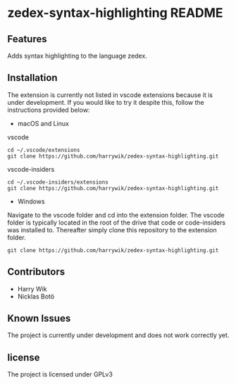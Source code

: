 # zedex-syntax-highlighting README

## Features

Adds syntax highlighting to the language zedex.

## Installation

The extension is currently not listed in vscode extensions because it is under development. If you would like to try it despite this, follow the instructions provided below:

- macOS and Linux

vscode
```
cd ~/.vscode/extensions
git clone https://github.com/harrywik/zedex-syntax-highlighting.git
```

vscode-insiders
```
cd ~/.vscode-insiders/extensions
git clone https://github.com/harrywik/zedex-syntax-highlighting.git
```


- Windows

Navigate to the vscode folder and cd into the extension folder. The vscode folder is typically located in the root of the drive that code or code-insiders was installed to. Thereafter simply clone this repository to the extension folder.
```
git clone https://github.com/harrywik/zedex-syntax-highlighting.git
```

## Contributors

- Harry Wik
- Nicklas Botö

## Known Issues

The project is currently under development and does not work correctly yet.

## license

The project is licensed under GPLv3 
